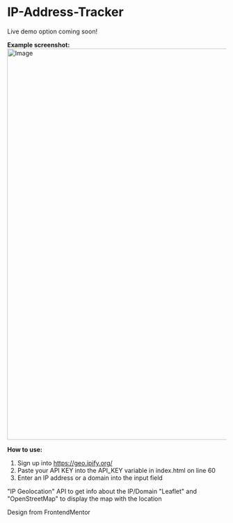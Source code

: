 # IP-Address-Tracker
Live demo option coming soon!

<b>Example screenshot:</b>
<br>
<img alt ="Image" width="900px" src='https://github.com/user-attachments/assets/1eada586-07c7-4106-beb2-5ffb51f1ad22'></img>

<b>How to use:</b>
1. Sign up into https://geo.ipify.org/
2. Paste your API KEY into the API_KEY variable in index.html on line 60
3. Enter an IP address or a domain into the input field

"IP Geolocation" API to get info about the IP/Domain
"Leaflet" and "OpenStreetMap" to display the map with the location

Design from FrontendMentor
